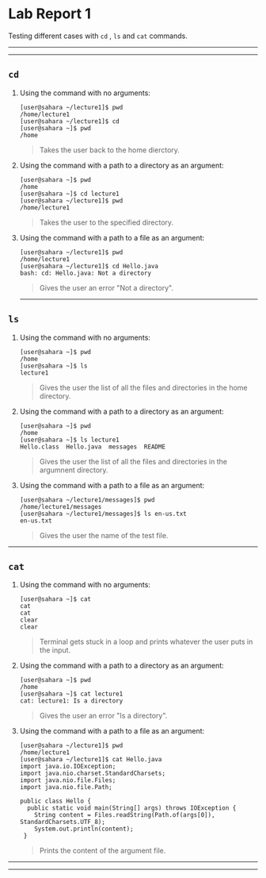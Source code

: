# Lab Report 1
Testing different cases with `cd` , `ls` and `cat` commands.

---
---
## `cd`
1. Using the command with no arguments:
   
   ```
   [user@sahara ~/lecture1]$ pwd
   /home/lecture1
   [user@sahara ~/lecture1]$ cd
   [user@sahara ~]$ pwd
   /home
   ```
   >Takes the user back to the home dierctory.
   
2. Using the command with a path to a directory as an argument:

   ```
   [user@sahara ~]$ pwd
   /home
   [user@sahara ~]$ cd lecture1
   [user@sahara ~/lecture1]$ pwd
   /home/lecture1
   ```
   >Takes the user to the specified directory.

3. Using the command with a path to a file as an argument:

   ```
   [user@sahara ~/lecture1]$ pwd
   /home/lecture1
   [user@sahara ~/lecture1]$ cd Hello.java
   bash: cd: Hello.java: Not a directory
   ```
   >Gives the user an error "Not a directory".

   ---

## `ls`
1. Using the command with no arguments:
   
   ```
   [user@sahara ~]$ pwd
   /home
   [user@sahara ~]$ ls
   lecture1
   ```
   >Gives the user the list of all the files and directories in the home directory.

2. Using the command with a path to a directory as an argument:

   ```
   [user@sahara ~]$ pwd
   /home
   [user@sahara ~]$ ls lecture1
   Hello.class  Hello.java  messages  README
   ```
   >Gives the user the list of all the files and directories in the argumnent directory.

3. Using the command with a path to a file as an argument:
  
   ```
   [user@sahara ~/lecture1/messages]$ pwd
   /home/lecture1/messages
   [user@sahara ~/lecture1/messages]$ ls en-us.txt
   en-us.txt
   ```
   >Gives the user the name of the test file.

---

## `cat`
1. Using the command with no arguments:
   
   ```
   [user@sahara ~]$ cat
   cat
   cat
   clear
   clear
   ```
   >Terminal gets stuck in a loop and prints whatever the user puts in the input.

2. Using the command with a path to a directory as an argument:

   ```
   [user@sahara ~]$ pwd
   /home
   [user@sahara ~]$ cat lecture1
   cat: lecture1: Is a directory
   ```
   >Gives the user an error "Is a directory".

3. Using the command with a path to a file as an argument:
  
   ```
   [user@sahara ~/lecture1]$ pwd
   /home/lecture1
   [user@sahara ~/lecture1]$ cat Hello.java
   import java.io.IOException;
   import java.nio.charset.StandardCharsets;
   import java.nio.file.Files;
   import java.nio.file.Path;

   public class Hello {
     public static void main(String[] args) throws IOException {
       String content = Files.readString(Path.of(args[0]), StandardCharsets.UTF_8);    
       System.out.println(content);
    }
   ```
   >Prints the content of the argument file.

---
---





